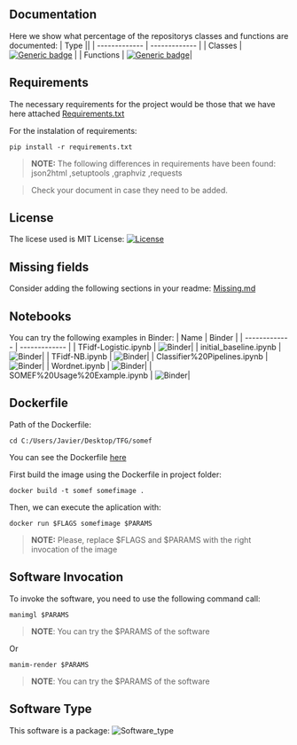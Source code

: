 
## Documentation
Here we show what percentage of the repositorys classes and functions are documented:
| Type ||
| ------------- | ------------- |
| Classes  | [![Generic badge](https://img.shields.io/badge/CLASSES-5.03%25-red.svg)](https://shields.io/)  |
| Functions  | [![Generic badge](https://img.shields.io/badge/FUNCTIONS-15.61%25-red.svg)](https://shields.io/)|

## Requirements
The necessary requirements for the project would be those that we have here attached [Requirements.txt](requirements.txt)

For the instalation of requirements:
```
pip install -r requirements.txt
```
>**NOTE:** The following differences in requirements have been found: 
json2html
,setuptools
,graphviz
,requests


>Check your document in case they need to be added.


## License
The licese used is MIT License: [![License](https://img.shields.io/badge/LICENSE-MITLicense-blue.svg)](https://api.github.com/licenses/mit)

## Missing fields
Consider adding the following sections in your readme: [Missing.md](Missing.md)

## Notebooks
You can try the following examples in Binder:
| Name  | Binder |
| ------------- | ------------- |
| TFidf-Logistic.ipynb | ![Binder](https://mybinder.org/badge_logo.svg)|
| initial_baseline.ipynb | ![Binder](https://mybinder.org/badge_logo.svg)|
| TFidf-NB.ipynb | ![Binder](https://mybinder.org/badge_logo.svg)|
| Classifier%20Pipelines.ipynb | ![Binder](https://mybinder.org/badge_logo.svg)|
| Wordnet.ipynb | ![Binder](https://mybinder.org/badge_logo.svg)|
| SOMEF%20Usage%20Example.ipynb | ![Binder](https://mybinder.org/badge_logo.svg)|

## Dockerfile
Path of the Dockerfile:
```
cd C:/Users/Javier/Desktop/TFG/somef 
```
You can see the Dockerfile [here](Dockerfile.txt) 

First build the image using the Dockerfile in project folder:
```
docker build -t somef somefimage . 
```
Then, we can execute the aplication with:
```
docker run $FLAGS somefimage $PARAMS 
```
>**NOTE:** Please, replace $FLAGS and $PARAMS with the right invocation of the image


## Software Invocation

To invoke the software, you need to use the following command call:
```
manimgl $PARAMS 
```
>**NOTE**: You can try the $PARAMS of the software

Or

```
manim-render $PARAMS 
```
>**NOTE**: You can try the $PARAMS of the software


## Software Type
This software is a package: 
![Software_type](https://img.shields.io/badge/Software-package-blue.svg)
